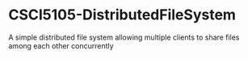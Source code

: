 # CSCI5105-DistributedFileSystem
A simple distributed file system allowing multiple clients to share files among each other concurrently
